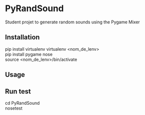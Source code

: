 # PyRandSound
Student projet to generate random sounds using the Pygame Mixer

## Installation
pip install virtualenv
virtualenv <nom_de_lenv>  
pip install pygame nose  
source <nom_de_lenv>/bin/activate  

## Usage


## Run test
cd PyRandSound  
nosetest  

